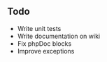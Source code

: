 Todo
----

- Write unit tests
- Write documentation on wiki
- Fix phpDoc blocks
- Improve exceptions
